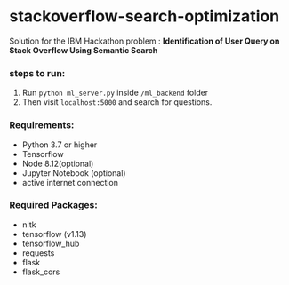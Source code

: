 
# stackoverflow-search-optimization
Solution for the IBM Hackathon problem : __Identification of User Query on Stack Overflow Using Semantic Search__
### steps to run:
1. Run `python ml_server.py` inside `/ml_backend` folder
2. Then visit `localhost:5000` and search for questions.

### Requirements:
* Python 3.7 or higher
* Tensorflow
* Node 8.12(optional)
* Jupyter Notebook (optional)
* active internet connection

### Required Packages:
* nltk
* tensorflow (v1.13)
* tensorflow_hub
* requests
* flask
* flask_cors
